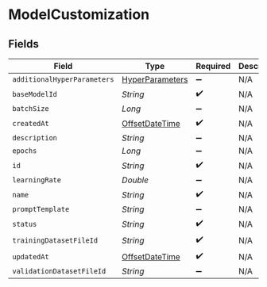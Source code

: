 # ModelCustomization


## Fields

| Field                                                                                     | Type                                                                                      | Required                                                                                  | Description                                                                               |
| ----------------------------------------------------------------------------------------- | ----------------------------------------------------------------------------------------- | ----------------------------------------------------------------------------------------- | ----------------------------------------------------------------------------------------- |
| `additionalHyperParameters`                                                               | [HyperParameters](../../models/shared/HyperParameters.md)                                 | :heavy_minus_sign:                                                                        | N/A                                                                                       |
| `baseModelId`                                                                             | *String*                                                                                  | :heavy_check_mark:                                                                        | N/A                                                                                       |
| `batchSize`                                                                               | *Long*                                                                                    | :heavy_minus_sign:                                                                        | N/A                                                                                       |
| `createdAt`                                                                               | [OffsetDateTime](https://docs.oracle.com/javase/8/docs/api/java/time/OffsetDateTime.html) | :heavy_check_mark:                                                                        | N/A                                                                                       |
| `description`                                                                             | *String*                                                                                  | :heavy_minus_sign:                                                                        | N/A                                                                                       |
| `epochs`                                                                                  | *Long*                                                                                    | :heavy_minus_sign:                                                                        | N/A                                                                                       |
| `id`                                                                                      | *String*                                                                                  | :heavy_check_mark:                                                                        | N/A                                                                                       |
| `learningRate`                                                                            | *Double*                                                                                  | :heavy_minus_sign:                                                                        | N/A                                                                                       |
| `name`                                                                                    | *String*                                                                                  | :heavy_check_mark:                                                                        | N/A                                                                                       |
| `promptTemplate`                                                                          | *String*                                                                                  | :heavy_minus_sign:                                                                        | N/A                                                                                       |
| `status`                                                                                  | *String*                                                                                  | :heavy_check_mark:                                                                        | N/A                                                                                       |
| `trainingDatasetFileId`                                                                   | *String*                                                                                  | :heavy_check_mark:                                                                        | N/A                                                                                       |
| `updatedAt`                                                                               | [OffsetDateTime](https://docs.oracle.com/javase/8/docs/api/java/time/OffsetDateTime.html) | :heavy_check_mark:                                                                        | N/A                                                                                       |
| `validationDatasetFileId`                                                                 | *String*                                                                                  | :heavy_minus_sign:                                                                        | N/A                                                                                       |